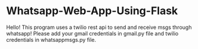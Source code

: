 # Whatsapp-Web-App-Using-Flask
Hello!
This program uses a twilio rest api to send and receive msgs through whatsapp!
Please add your gmail credentials in gmail.py file and twilio credentials in whatsappmsgs.py file.
